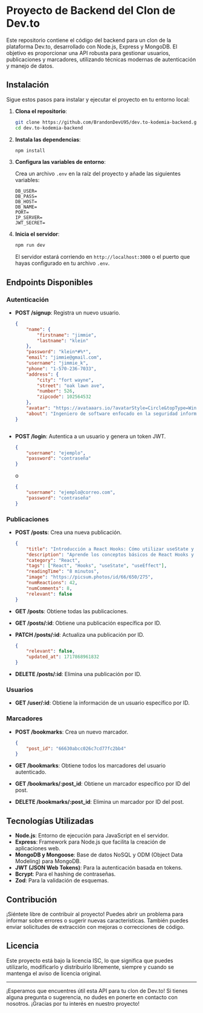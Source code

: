 # Proyecto de Backend del Clon de Dev.to

Este repositorio contiene el código del backend para un clon de la plataforma Dev.to, desarrollado con Node.js, Express y MongoDB. El objetivo es proporcionar una API robusta para gestionar usuarios, publicaciones y marcadores, utilizando técnicas modernas de autenticación y manejo de datos.

## Instalación

Sigue estos pasos para instalar y ejecutar el proyecto en tu entorno local:

1. **Clona el repositorio**:

    ```bash
    git clone https://github.com/BrandonDevU95/dev.to-kodemia-backend.git
    cd dev.to-kodemia-backend
    ```

2. **Instala las dependencias**:

    ```bash
    npm install
    ```

3. **Configura las variables de entorno**:

    Crea un archivo `.env` en la raíz del proyecto y añade las siguientes variables:

    ```env
    DB_USER=
    DB_PASS=
    DB_HOST=
    DB_NAME=
    PORT=
    IP_SERVER=
    JWT_SECRET=
    ```

4. **Inicia el servidor**:

    ```bash
    npm run dev
    ```

    El servidor estará corriendo en `http://localhost:3000` o el puerto que hayas configurado en tu archivo `.env`.

## Endpoints Disponibles

### Autenticación

-   **POST /signup**: Registra un nuevo usuario.

    ```json
    {
    	"name": {
    		"firstname": "jimmie",
    		"lastname": "klein"
    	},
    	"password": "klein*#%*",
    	"email": "jimmie@gmail.com",
    	"username": "jimmie_k",
    	"phone": "1-570-236-7033",
    	"address": {
    		"city": "fort wayne",
    		"street": "oak lawn ave",
    		"number": 526,
    		"zipcode": 102564532
    	},
    	"avatar": "https://avataaars.io/?avatarStyle=Circle&topType=WinterHat3&accessoriesType=Round&hatColor=PastelGreen&hairColor=BrownDark&facialHairType=BeardLight&facialHairColor=BrownDark&clotheType=BlazerShirt&clotheColor=Blue02&eyeType=Happy&eyebrowType=DefaultNatural&mouthType=Grimace&skinColor=Tanned",
    	"about": "Ingeniero de software enfocado en la seguridad informática y la criptografía || Me fascina resolver problemas complejos con Python, C++ y Java || Aficionado a los retos de programación y los juegos de mesa."
    }
    ```

    ```

    ```

-   **POST /login**: Autentica a un usuario y genera un token JWT.

    ```json
    {
    	"username": "ejemplo",
    	"password": "contraseña"
    }
    ```

    o

    ```json
    {
    	"username": "ejemplo@correo.com",
    	"password": "contraseña"
    }
    ```

### Publicaciones

-   **POST /posts**: Crea una nueva publicación.

    ```json
    {
    	"title": "Introducción a React Hooks: Cómo utilizar useState y useEffect",
    	"description": "Aprende los conceptos básicos de React Hooks y cómo utilizar useState y useEffect para gestionar el estado y los efectos en tus aplicaciones React.",
    	"category": "React",
    	"tags": ["React", "Hooks", "useState", "useEffect"],
    	"readingTime": "8 minutos",
    	"image": "https://picsum.photos/id/66/650/275",
    	"numReactions": 42,
    	"numComments": 8,
    	"relevant": false
    }
    ```

-   **GET /posts**: Obtiene todas las publicaciones.

-   **GET /posts/:id**: Obtiene una publicación específica por ID.

-   **PATCH /posts/:id**: Actualiza una publicación por ID.

    ```json
    {
    	"relevant": false,
    	"updated_at": 1717868961832
    }
    ```

-   **DELETE /posts/:id**: Elimina una publicación por ID.

### Usuarios

-   **GET /user/:id**: Obtiene la información de un usuario específico por ID.

### Marcadores

-   **POST /bookmarks**: Crea un nuevo marcador.

    ```json
    {
    	"post_id": "66630abcc026c7cd77fc2bb4"
    }
    ```

-   **GET /bookmarks**: Obtiene todos los marcadores del usuario autenticado.

-   **GET /bookmarks/:post_id**: Obtiene un marcador específico por ID del post.

-   **DELETE /bookmarks/:post_id**: Elimina un marcador por ID del post.

## Tecnologías Utilizadas

-   **Node.js**: Entorno de ejecución para JavaScript en el servidor.
-   **Express**: Framework para Node.js que facilita la creación de aplicaciones web.
-   **MongoDB y Mongoose**: Base de datos NoSQL y ODM (Object Data Modeling) para MongoDB.
-   **JWT (JSON Web Tokens)**: Para la autenticación basada en tokens.
-   **Bcrypt**: Para el hashing de contraseñas.
-   **Zod**: Para la validación de esquemas.

## Contribución

¡Siéntete libre de contribuir al proyecto! Puedes abrir un problema para informar sobre errores o sugerir nuevas características. También puedes enviar solicitudes de extracción con mejoras o correcciones de código.

## Licencia

Este proyecto está bajo la licencia ISC, lo que significa que puedes utilizarlo, modificarlo y distribuirlo libremente, siempre y cuando se mantenga el aviso de licencia original.

---

¡Esperamos que encuentres útil esta API para tu clon de Dev.to! Si tienes alguna pregunta o sugerencia, no dudes en ponerte en contacto con nosotros. ¡Gracias por tu interés en nuestro proyecto!
